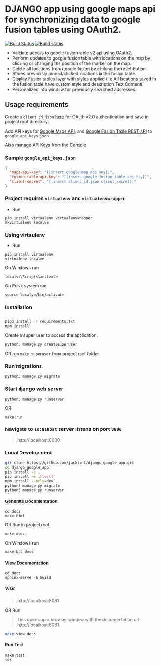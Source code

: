 # DJANGO app using google maps api for synchronizing data to google fusion tables using OAuth2. 
[![Build Status](https://travis-ci.org/jackton1/django_google_app.svg?branch=master)](https://travis-ci.org/jackton1/django_google_app)
[![Build status](https://ci.appveyor.com/api/projects/status/r713eskuf4qp1uda/branch/master?svg=true)](https://ci.appveyor.com/project/jackton1/django-google-app/branch/master)

- Validate access to google fusion table v2 api using OAuth2.
- Perform updates to google fusion table with locations on the map by clicking or changing the position of the marker on the map. 
- Delete all locations from google fusion by clicking the reset button.
- Stores previously pinned/clicked locations in the fusion table.
- Display Fusion tables layer with styles applied (i.e All locations saved in the fusion table have custom style and description Text Content).
- Personalized Info window for previously searched addresses.

## Usage requirements

Create a `client_id.json` [here](https://console.developers.google.com/apis/credentials) for OAuth v2.0 authentication and save in project root directory.

Add API keys for [Google Maps API](https://developers.google.com/maps/web/), and [Google Fusion Table REST API](https://developers.google.com/fusiontables/docs/v2/getting_started#about-rest) to `google_api_keys.json`


Also manage API Keys from the [Console](https://console.developers.google.com/apis/credentials)

### Sample `google_api_keys.json`
```json
{
  "maps-api-key": "[[insert google map api key]]",
  "fusion-table-api-key": "[[insert google fusion table api key]]",
  "client-secret": "[[insert client_id.json client_secret]]"
}
```

### Project requires `virtualenv` and `virtualenvwrapper`
- Run
```
pip install virtualenv virtualenvwrapper
mkvirtualenv localve
```
### Using virtaulenv
- Run
```
pip install virtualenv
virtualenv localve
```
On Windows run
```
localve\Scripts\activate
``` 
On Posix system run
```
source localve/bin/activate
```


### Installation
```bash

pip3 install -r requirements.txt
npm install
```

Create a super user to access the application.
```
python3 manage.py createsuperuser
```
OR run
`make superuser` from project root folder

### Run migrations
```sh
python3 manage.py migrate
```

### Start django web server
```
python3 manage.py runserver
```
OR 
```
make run
```

### Navigate to `localhost` server listens on port `8000`

> http://localhost:8000

### Local Development
```bash
git clone https://github.com/jackton1/django_google_app.git
cd django_google_app`
pip install -e .
pip install -e .[test]`
npm install --only=dev`
python3 manage.py migrate 
python3 manage.py runserver
```



#### Generate Documentation
```
cd docs
make html
```
OR Run in project root

```
make docs
```
On Windows run

```
make.bat docs
```


#### View Documentation
```
cd docs
sphinx-serve -b build
```
##### Visit
>  http://localhost:8081

OR Run
> This opens up a browser window with the documentation url http://localhost:8081.
```sh
make view_docs
```

#### Run Test
```
make test
tox
```
